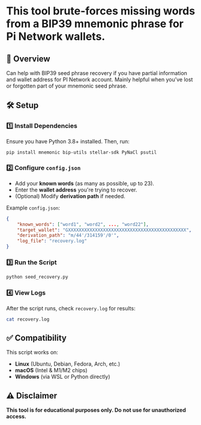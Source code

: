 # This tool brute-forces missing words from a **BIP39 mnemonic phrase** for **Pi Network** wallets.


## 🚀 Overview
Can help with BIP39 seed phrase recovery if you have partial information and wallet address for PI Network account. 
Mainly helpful when you’ve lost or forgotten part of your mnemonic seed phrase.



## 🛠️ Setup

### 1️⃣ Install Dependencies
Ensure you have Python 3.8+ installed. Then, run:
```bash
pip install mnemonic bip-utils stellar-sdk PyNaCl psutil
```

### 2️⃣ Configure `config.json`
- Add your **known words** (as many as possible, up to 23).
- Enter the **wallet address** you're trying to recover.
- (Optional) Modify **derivation path** if needed.

Example `config.json`:
```json
{
    "known_words": ["word1", "word2", ..., "word22"],
    "target_wallet": "GXXXXXXXXXXXXXXXXXXXXXXXXXXXXXXXXXXXXXXXXXXXX",
    "derivation_path": "m/44'/314159'/0'",
    "log_file": "recovery.log"
}
```

### 3️⃣ Run the Script
```bash
python seed_recovery.py
```

### 4️⃣ View Logs
After the script runs, check `recovery.log` for results:
```bash
cat recovery.log
```

## ✅ Compatibility
This script works on:
- **Linux** (Ubuntu, Debian, Fedora, Arch, etc.)
- **macOS** (Intel & M1/M2 chips)
- **Windows** (via WSL or Python directly)

## ⚠️ Disclaimer
**This tool is for educational purposes only. Do not use for unauthorized access.**
